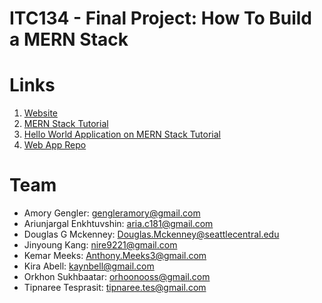 # ITC134 - Final Project: How To Build a MERN Stack

# Links
1. [Website](https://meeks21.github.io/g3-final/)
2. [MERN Stack Tutorial](https://docs.google.com/document/d/1QtT8X3rBNjDHYr6ivp0iHRyjCI8ea0ye7teMGykCtrQ/edit)
3. [Hello World Application on MERN Stack Tutorial](https://docs.google.com/document/d/1qBXyHuqV_AkIdrTR1zgEqIw0nVNHh-AaqhFcK7H4uhw/edit)
4. [Web App Repo](https://meeks21.github.io/g3-final/)

# Team
- Amory Gengler: gengleramory@gmail.com
- Ariunjargal Enkhtuvshin: aria.c181@gmail.com
- Douglas G Mckenney: Douglas.Mckenney@seattlecentral.edu
- Jinyoung Kang: nire9221@gmail.com
- Kemar Meeks: Anthony.Meeks3@gmail.com
- Kira Abell: kaynbell@gmail.com
- Orkhon Sukhbaatar: orhoonooss@gmail.com
- Tipnaree Tesprasit: tipnaree.tes@gmail.com
